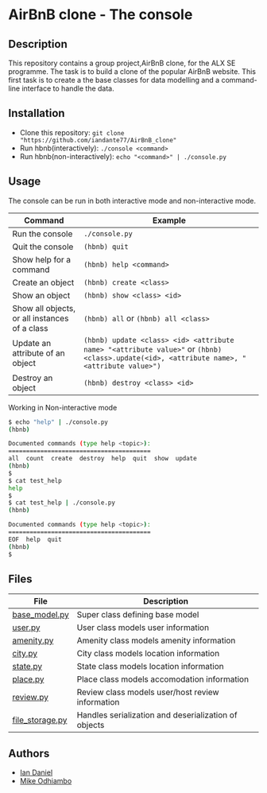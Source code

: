 # AirBnB clone - The console

## Description
This repository contains a group project,AirBnB clone, for the ALX SE programme.
The task is to build a clone of the popular AirBnB website.
This first task is to create a the base classes for data modelling and a command-line interface to handle the data.

## Installation

* Clone this repository: `git clone "https://github.com/iandante77/AirBnB_clone"`
* Run hbnb(interactively): `./console <command>`
* Run hbnb(non-interactively): `echo "<command>" | ./console.py`

## Usage
The console can be run in both interactive mode and non-interactive mode.

Command | Example
------- | -------
Run the console | ```./console.py```
Quit the console | ```(hbnb) quit```
Show help for a command | ```(hbnb) help <command>```
Create an object| ```(hbnb) create <class>```
Show an object | ```(hbnb) show <class> <id>```
Show all objects, or all instances of a class | ```(hbnb) all``` or ```(hbnb) all <class>```
Update an attribute of an object | ```(hbnb) update <class> <id> <attribute name> "<attribute value>"``` or ```(hbnb) <class>.update(<id>, <attribute name>, "<attribute value>")```
Destroy an object | ```(hbnb) destroy <class> <id>```

Working in Non-interactive mode

```bash
$ echo "help" | ./console.py
(hbnb)

Documented commands (type help <topic>):
========================================
all  count  create  destroy  help  quit  show  update
(hbnb) 
$
$ cat test_help
help
$
$ cat test_help | ./console.py
(hbnb)

Documented commands (type help <topic>):
========================================
EOF  help  quit
(hbnb) 
$
```

## Files

File | Description 
---- | ----------- 
[base_model.py](./models/base_model.py) | Super class defining base model
[user.py](./models/user.py) | User class models user information
[amenity.py](./models/amenity.py) | Amenity class models amenity information
[city.py](./models/city.py) | City class models location information
[state.py](./models/state.py) | State class models location information
[place.py](./models/place.py) | Place class models accomodation information
[review.py](./models/review.py) | Review class models user/host review information
[file_storage.py](./models/engine/file_storage.py) | Handles serialization and deserialization of objects

## Authors

- [Ian Daniel](https://github.com/iandante77)
- [Mike Odhiambo](https://github.com/MikeOdhiambo)
